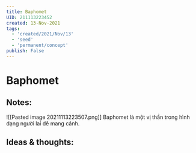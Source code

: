 ```yaml
---
title: Baphomet
UID: 211113223452
created: 13-Nov-2021
tags:
  - 'created/2021/Nov/13'
  - 'seed'
  - 'permanent/concept'
publish: False
---
```

# Baphomet

## Notes:
![[Pasted image 20211113223507.png]]
Baphomet là một vị thần trong hình dạng người lai dê mang cánh.

## Ideas & thoughts:



